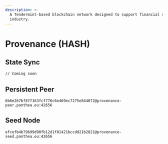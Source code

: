 ```yaml
---
description: >-
  A Tendermint-based blockchain network designed to support financial service
  industry.
---
```


# Provenance (HASH)

## State Sync

```bash
// Coming soon
```

## Persistent Peer

```url
6b6e267bf87f163fcf776c6e469ec7275e844072@provenance-peer.panthea.eu:42656
```

## Seed Node

```url
efcefb4b79b99d90fb12d1f81421bccdd21b2821@provenance-seed.panthea.eu:42656
```
